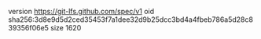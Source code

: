 version https://git-lfs.github.com/spec/v1
oid sha256:3d8e9d5d2ced35453f7a1dee32d9b25dcc3bd4a4fbeb786a5d28c839356f06e5
size 1620

